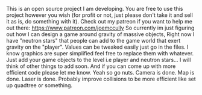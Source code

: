 This is an open source project I am developing. You are free to use this project however you wish (for profit or not,
just please don't take it and sell it as is, do something with it). Check out my patreon if you want to help me out
there: https://www.patreon.com/joemccully
So currently im just figuring out how I can design a game around gravity of massive objects, Right now I have
"neutron stars" that people can add to the game world that exert gravity on the "player". Values can be tweaked easily
just go in the files. I know graphics are super simplified feel free to replace them with whatever.
Just add your game objects to the level i.e player and neutron stars... I will think of other things to add soon. And if
you can come up with more efficient code please let me know.  Yeah so go nuts.
Camera is done.
Map is done.
Laser is done.
Probably improve collisions to be more efficient like set up quadtree or something.